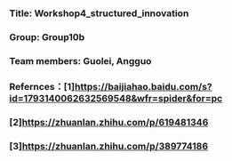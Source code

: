 ### Title: Workshop4_structured_innovation
### Group: Group10b
### Team members: Guolei, Angguo
### Refernces：[1]https://baijiahao.baidu.com/s?id=1793140062632569548&wfr=spider&for=pc  
###            [2]https://zhuanlan.zhihu.com/p/619481346
###            [3]https://zhuanlan.zhihu.com/p/389774186
